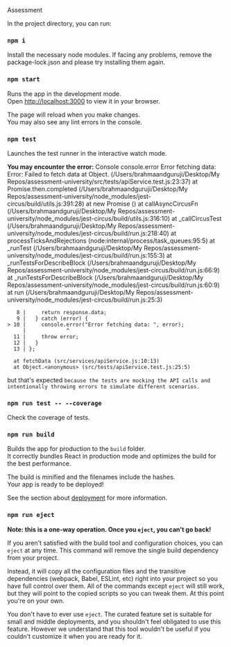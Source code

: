 Assessment

In the project directory, you can run:

### `npm i`

Install the necessary node modules.
If facing any problems, remove the package-lock.json and please try installing them again.

### `npm start`

Runs the app in the development mode.\
Open [http://localhost:3000](http://localhost:3000) to view it in your browser.

The page will reload when you make changes.\
You may also see any lint errors in the console.

### `npm test`

Launches the test runner in the interactive watch mode.

__You may encounter the error:__ 
Console
    console.error
      Error fetching data:  Error: Failed to fetch data
          at Object.<anonymous> (/Users/brahmaandguruji/Desktop/My Repos/assessment-university/src/tests/apiService.test.js:23:37)
          at Promise.then.completed (/Users/brahmaandguruji/Desktop/My Repos/assessment-university/node_modules/jest-circus/build/utils.js:391:28)
          at new Promise (<anonymous>)
          at callAsyncCircusFn (/Users/brahmaandguruji/Desktop/My Repos/assessment-university/node_modules/jest-circus/build/utils.js:316:10)
          at _callCircusTest (/Users/brahmaandguruji/Desktop/My Repos/assessment-university/node_modules/jest-circus/build/run.js:218:40)
          at processTicksAndRejections (node:internal/process/task_queues:95:5)
          at _runTest (/Users/brahmaandguruji/Desktop/My Repos/assessment-university/node_modules/jest-circus/build/run.js:155:3)
          at _runTestsForDescribeBlock (/Users/brahmaandguruji/Desktop/My Repos/assessment-university/node_modules/jest-circus/build/run.js:66:9)
          at _runTestsForDescribeBlock (/Users/brahmaandguruji/Desktop/My Repos/assessment-university/node_modules/jest-circus/build/run.js:60:9)
          at run (/Users/brahmaandguruji/Desktop/My Repos/assessment-university/node_modules/jest-circus/build/run.js:25:3)

       8 |     return response.data;
       9 |   } catch (error) {
    > 10 |     console.error("Error fetching data: ", error);
         |             ^
      11 |     throw error;
      12 |   }
      13 | };

      at fetchData (src/services/apiService.js:10:13)
      at Object.<anonymous> (src/tests/apiService.test.js:25:5)


but that's expected `because the tests are mocking the API calls and intentionally throwing errors to simulate different scenarios.`

### `npm run test -- --coverage`

Check the coverage of tests.

### `npm run build`

Builds the app for production to the `build` folder.\
It correctly bundles React in production mode and optimizes the build for the best performance.

The build is minified and the filenames include the hashes.\
Your app is ready to be deployed!

See the section about [deployment](https://facebook.github.io/create-react-app/docs/deployment) for more information.

### `npm run eject`

**Note: this is a one-way operation. Once you `eject`, you can't go back!**

If you aren't satisfied with the build tool and configuration choices, you can `eject` at any time. This command will remove the single build dependency from your project.

Instead, it will copy all the configuration files and the transitive dependencies (webpack, Babel, ESLint, etc) right into your project so you have full control over them. All of the commands except `eject` will still work, but they will point to the copied scripts so you can tweak them. At this point you're on your own.

You don't have to ever use `eject`. The curated feature set is suitable for small and middle deployments, and you shouldn't feel obligated to use this feature. However we understand that this tool wouldn't be useful if you couldn't customize it when you are ready for it.
